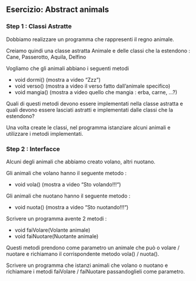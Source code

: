 ## Esercizio: Abstract animals

### Step 1 : Classi Astratte
Dobbiamo realizzare un programma che rappresenti il regno animale.

Creiamo quindi una classe astratta Animale e delle classi che la estendono : Cane, Passerotto, Aquila, Delfino

Vogliamo che gli animali abbiano i seguenti metodi

* void dormi() (mostra a video “Zzz”)
* void verso() (mostra a video il verso fatto dall’animale specifico)
* void mangia() (mostra a video quello che mangia : erba, carne, ...?)

Quali di questi metodi devono essere implementati nella classe astratta e quali devono essere lasciati astratti e implementati dalle classi che la estendono?

Una volta create le classi, nel programma istanziare alcuni animali e utilizzare i metodi implementati.

### Step 2 : Interfacce
Alcuni degli animali che abbiamo creato volano, altri nuotano.

Gli animali che volano hanno il seguente metodo :

* void vola() (mostra a video “Sto volando!!!“)

Gli animali che nuotano hanno il seguente metodo :

* void nuota() (mostra a video “Sto nuotando!!!“)

Scrivere un programma avente 2 metodi :

* void faiVolare(Volante animale)
* void faiNuotare(Nuotante animale)

Questi metodi prendono come parametro un animale che può o volare / nuotare e richiamano il corrispondente metodo vola() / nuota().

Scrivere un programma che istanzi animali che volano o nuotano e richiamare i metodi faiVolare / faiNuotare passandoglieli come parametro.